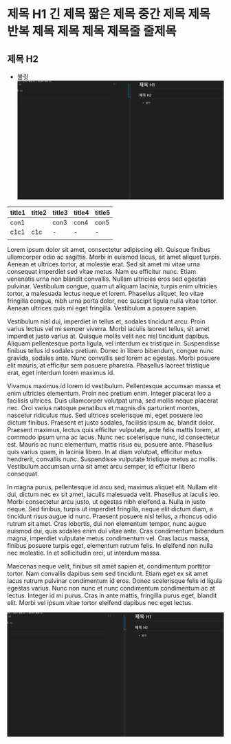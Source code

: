 # 제목 H1 긴 제목 짧은 제목 중간 제목 제목 반복 제목 제목 제목 제목줄 줄제목

## 제목 H2

- 불릿
  ![사진](/public/images/test.png)

| title1 | title2 | title3 | title4 | title5 |
| ------ | ------ | ------ | ------ | ------ |
| con1   |        | con3   | con4   | con5   |
| c1c1   | c1c    | -      | -      | -      |
|        |        |        |        |        |

Lorem ipsum dolor sit amet, consectetur adipiscing elit. Quisque finibus ullamcorper odio ac sagittis. Morbi in euismod lacus, sit amet aliquet turpis. Aenean et ultrices tortor, at molestie erat. Sed sit amet mi vitae urna consequat imperdiet sed vitae metus. Nam eu efficitur nunc. Etiam venenatis urna non blandit convallis. Nullam ultricies eros sed egestas pulvinar. Vestibulum congue, quam ut aliquam lacinia, turpis enim ultricies tortor, a malesuada lectus neque et lorem. Phasellus aliquet, leo vitae fringilla congue, nibh urna porta dolor, nec suscipit ligula nulla vitae tortor. Aenean ultrices quis mi eget fringilla. Vestibulum a posuere sapien.

Vestibulum nisl dui, imperdiet in tellus et, sodales tincidunt arcu. Proin varius lectus vel mi semper viverra. Morbi iaculis laoreet tellus, sit amet imperdiet justo varius at. Quisque mollis velit nec nisl tincidunt dapibus. Aliquam pellentesque porta ligula, vel interdum ex tristique in. Suspendisse finibus tellus id sodales pretium. Donec in libero bibendum, congue nunc gravida, sodales ante. Nunc convallis sed lorem ac egestas. Morbi posuere elit mauris, at efficitur sem posuere pharetra. Phasellus laoreet tristique erat, eget interdum lorem maximus id.

Vivamus maximus id lorem id vestibulum. Pellentesque accumsan massa et enim ultricies elementum. Proin nec pretium enim. Integer placerat leo a facilisis ultrices. Duis ullamcorper volutpat urna, sed mollis neque placerat nec. Orci varius natoque penatibus et magnis dis parturient montes, nascetur ridiculus mus. Sed ultrices scelerisque mi, eget posuere leo dictum finibus. Praesent et justo sodales, facilisis ipsum ac, blandit dolor. Praesent maximus, lectus quis efficitur vulputate, ante felis mattis lorem, at commodo ipsum urna ac lacus. Nunc nec scelerisque nunc, id consectetur est. Mauris ac nunc elementum, mattis risus eu, posuere ante. Phasellus quis varius quam, in lacinia libero. In at diam volutpat, efficitur metus hendrerit, convallis nunc. Suspendisse vulputate tristique metus ac mollis. Vestibulum accumsan urna sit amet arcu semper, id efficitur libero consequat.

In magna purus, pellentesque id arcu sed, maximus aliquet elit. Nullam elit dui, dictum nec ex sit amet, iaculis malesuada velit. Phasellus at iaculis leo. Morbi consectetur arcu justo, ut egestas nibh eleifend a. Nulla in justo neque. Sed finibus, turpis ut imperdiet fringilla, neque elit dictum diam, a tincidunt risus augue id nunc. Praesent posuere nisl tellus, a rhoncus odio rutrum sit amet. Cras lobortis, dui non elementum tempor, nunc augue euismod dui, quis sodales enim dui vitae ante. Cras condimentum bibendum magna, imperdiet vulputate metus condimentum vel. Cras lacus massa, finibus posuere turpis eget, elementum rutrum felis. In eleifend non nulla nec molestie. In et sollicitudin orci, ut interdum massa.

Maecenas neque velit, finibus sit amet sapien et, condimentum porttitor tortor. Nam convallis dapibus sem sed tincidunt. Etiam eget ex sit amet lacus rutrum pulvinar condimentum id eros. Donec scelerisque felis id ligula egestas varius. Nunc non nunc et nunc condimentum condimentum ac at lectus. Integer id mi purus. Cras in ante mattis, fringilla purus eget, blandit elit. Morbi vel ipsum vitae tortor eleifend dapibus nec eget lectus.

![사진](/public/images/test.png)
